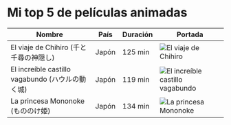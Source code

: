 # Mi top 5 de películas animadas

| Nombre                                | País      | Duración | Portada |
|---------------------------------------|-----------|----------|---------|
| El viaje de Chihiro (千と千尋の神隠し) | Japón     | 125 min  | ![El viaje de Chihiro](https://upload.wikimedia.org/wikipedia/en/thumb/d/db/Spirited_Away_Japanese_poster.png/220px-Spirited_Away_Japanese_poster.png) |
| El increíble castillo vagabundo (ハウルの動く城) | Japón | 119 min | ![El increíble castillo vagabundo](https://upload.wikimedia.org/wikipedia/en/thumb/a/a0/Howls-moving-castleposter.jpg/220px-Howls-moving-castleposter.jpg) |
| La princesa Mononoke (もののけ姫) | Japón | 134 min | ![La princesa Mononoke](https://upload.wikimedia.org/wikipedia/en/thumb/8/8c/Princess_Mononoke_Japanese_poster.png/220px-Princess_Mononoke_Japanese_poster.png) |
